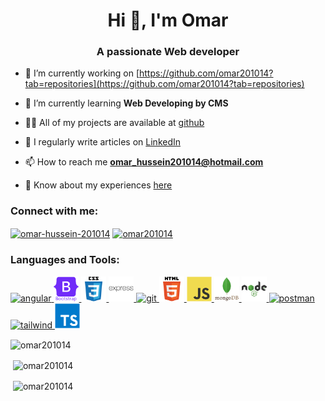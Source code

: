 <h1 align="center">Hi 👋, I'm Omar</h1>
<h3 align="center">A passionate Web developer</h3>

- 🔭 I’m currently working on [https://github.com/omar201014?tab=repositories](https://github.com/omar201014?tab=repositories)

- 🌱 I’m currently learning **Web Developing by CMS**

- 👨‍💻 All of my projects are available at [github](https://github.com/omar201014?tab=repositories)

- 📝 I regularly write articles on [LinkedIn](https://www.linkedin.com/in/omar-hussein-201014/)

- 📫 How to reach me **omar_hussein201014@hotmail.com**

- 📄 Know about my experiences [here](https://drive.google.com/file/d/1owaPIar9DK5p163NtC-US7j225BRT746/view?usp=drive_link)

<h3 align="left">Connect with me:</h3>
<p align="left">
<a href="https://linkedin.com/in/omar-hussein-201014" target="blank"><img align="center" src="https://cdn.jsdelivr.net/npm/simple-icons@3.0.1/icons/linkedin.svg" alt="omar-hussein-201014" height="30" width="40" /></a>
<a href="https://www.leetcode.com/omar201014" target="blank"><img align="center" src="https://cdn.jsdelivr.net/npm/simple-icons@3.0.1/icons/leetcode.svg" alt="omar201014" height="30" width="40" /></a>
</p>

<h3 align="left">Languages and Tools:</h3>
<p align="left"> <a href="https://angular.io" target="_blank" rel="noreferrer"> <img src="https://angular.io/assets/images/logos/angular/angular.svg" alt="angular" width="40" height="40"/> </a>  </a> <a href="https://getbootstrap.com" target="_blank" rel="noreferrer"> <img src="https://raw.githubusercontent.com/devicons/devicon/master/icons/bootstrap/bootstrap-plain-wordmark.svg" alt="bootstrap" width="40" height="40"/> </a> <a href="https://www.w3schools.com/css/" target="_blank" rel="noreferrer"> <img src="https://raw.githubusercontent.com/devicons/devicon/master/icons/css3/css3-original-wordmark.svg" alt="css3" width="40" height="40"/> </a> <a href="https://expressjs.com" target="_blank" rel="noreferrer"> <img src="https://raw.githubusercontent.com/devicons/devicon/master/icons/express/express-original-wordmark.svg" alt="express" width="40" height="40"/> </a> <a href="https://git-scm.com/" target="_blank" rel="noreferrer"> <img src="https://www.vectorlogo.zone/logos/git-scm/git-scm-icon.svg" alt="git" width="40" height="40"/> </a> <a href="https://www.w3.org/html/" target="_blank" rel="noreferrer"> <img src="https://raw.githubusercontent.com/devicons/devicon/master/icons/html5/html5-original-wordmark.svg" alt="html5" width="40" height="40"/> </a> <a href="https://developer.mozilla.org/en-US/docs/Web/JavaScript" target="_blank" rel="noreferrer"> <img src="https://raw.githubusercontent.com/devicons/devicon/master/icons/javascript/javascript-original.svg" alt="javascript" width="40" height="40"/> </a> <a href="https://www.mongodb.com/" target="_blank" rel="noreferrer"> <img src="https://raw.githubusercontent.com/devicons/devicon/master/icons/mongodb/mongodb-original-wordmark.svg" alt="mongodb" width="40" height="40"/> </a> <a href="https://nodejs.org" target="_blank" rel="noreferrer"> <img src="https://raw.githubusercontent.com/devicons/devicon/master/icons/nodejs/nodejs-original-wordmark.svg" alt="nodejs" width="40" height="40"/> </a> <a href="https://postman.com" target="_blank" rel="noreferrer"> <img src="https://www.vectorlogo.zone/logos/getpostman/getpostman-icon.svg" alt="postman" width="40" height="40"/> </a>  <a href="https://tailwindcss.com/" target="_blank" rel="noreferrer"> <img src="https://www.vectorlogo.zone/logos/tailwindcss/tailwindcss-icon.svg" alt="tailwind" width="40" height="40"/> </a> <a href="https://www.typescriptlang.org/" target="_blank" rel="noreferrer"> <img src="https://raw.githubusercontent.com/devicons/devicon/master/icons/typescript/typescript-original.svg" alt="typescript" width="40" height="40"/> </a> </p>

<p><img align="center" src="https://github-readme-stats.vercel.app/api/top-langs?username=omar201014&show_icons=true&locale=en&layout=compact" alt="omar201014" /></p>

<p>&nbsp;<img align="center" src="https://github-readme-stats.vercel.app/api?username=omar201014&show_icons=true&locale=en" alt="omar201014" /></p>

<p>&nbsp;<img align="center" src="https://github-readme-streak-stats.herokuapp.com/?user=omar201014&" alt="omar201014" /></p>


